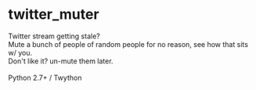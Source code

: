 # twitter_muter

Twitter stream getting stale? <br>
Mute a bunch of people of random people for no reason, see how that sits w/ you. <br>
Don't like it? un-mute them later. 
<br><br>
Python 2.7+ / Twython   
